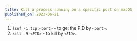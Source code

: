 ```yaml
---
title: Kill a process running on a specific port on macOS
published_on: 2023-06-21
---
```


1. `lsof -i tcp:<port>` - to get the PID by `<port>`.
2. `kill -9 <PID>` - to kill by `<PID>`.